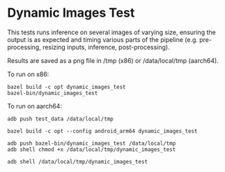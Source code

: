 # Dynamic Images Test

This tests runs inference on several images of varying size, ensuring the output
is as expected and timing various parts of the pipeline (e.g. pre-processing,
resizing inputs, inference, post-processing).

Results are saved as a png file in /tmp (x86) or /data/local/tmp (aarch64).

To run on x86:

```shell
bazel build -c opt dynamic_images_test
bazel-bin/dynamic_images_test
```

To run on aarch64:

```shell
adb push test_data /data/local/tmp

bazel build -c opt --config android_arm64 dynamic_images_test

adb push bazel-bin/dynamic_images_test /data/local/tmp
adb shell chmod +x /data/local/tmp/dynamic_images_test

adb shell /data/local/tmp/dynamic_images_test
```

